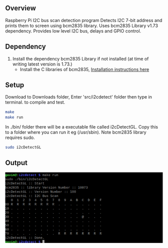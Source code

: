 

## Overview
Raspberry Pi I2C bus scan detection program
Detects I2C 7-bit address and prints them to screen using bcm2835 library.
Uses bcm2835 Library v1.73 dependency. Provides low level I2C bus, delays and GPIO control.

## Dependency

1. Install the dependency bcm2835 Library if not installed (at time of writing latest version is 1.73.)
	* Install the C libraries of bcm2835, [Installation instructions here](http://www.airspayce.com/mikem/bcm2835/)

## Setup

Download to Downloads folder, Enter 'src/i2cdetect' folder then type in terminal.
to compile and test.

```sh
make
make run
```

In ./bin/ folder there will be a executable file called i2cDetectGL.
Copy this to a folder where you can run it eg (/usr/sbin). Note bcm2835 library 
requires sudo.

```sh
sudo i2cDetectGL
```

## Output 

![i2c](https://github.com/gavinlyonsrepo/RPI_TOOLS/blob/main/extras/image/i2c.png)
